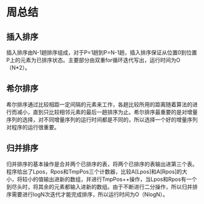 # 周总结
## 插入排序
插入排序由N-1趟排序组成，对于P=1趟到P=N-1趟，插入排序保证从位置0到位置P上的元素为已排序状态。主要部分由双重for循环迭代写出，运行时间为O（N*2）。
## 希尔排序
希尔排序通过比较相距一定间隔的元素来工作，各趟比较所用的距离随着算法的进行而减小，直到只比较相邻元素的最后一趟排序为止。希尔排序最重要的是对增量序列的选择，对不同增量序列的运行时间都是不同的，所以选择一个好的增量序列对程序的运行很重要。
## 归并排序
归并排序的基本操作是合并两个已排序的表，将两个已排序的表输出进第三个表。程序给出了Lpos，Rpos和TmpPos三个计数器，比较A[Lpos]和A[Rpos]的大小，将较小的值输出进新的数组，并进行TmpPos++操作，当Lpos和Rpos有一个到尽头时，将其余的元素都输入进新的数组。由于不断进行二分操作，所以归并排序需要进行logN次迭代才能完成排序，所以运行时间为O（NlogN）。




